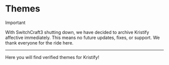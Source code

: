 # Themes

> [!IMPORTANT]
> With SwitchCraft3 shutting down, we have decided to archive Kristify affective immediately.
> This means no future updates, fixes, or support.
> We thank everyone for the ride here.

---

Here you will find verified themes for Kristify!
